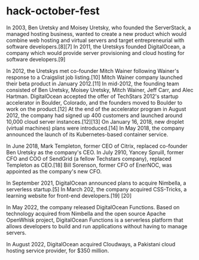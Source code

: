 # hack-october-fest
In 2003, Ben Uretsky and Moisey Uretsky, who founded the ServerStack, a managed hosting business, wanted to create a new product which would combine web hosting and virtual servers and target entrepreneurial with software developers.[8][7] In 2011, the Uretskys founded DigitalOcean, a company which would provide server provisioning and cloud hosting for software developers.[9]

In 2012, the Uretskys met co-founder Mitch Wainer following Wainer's response to a Craigslist job listing.[10] Mitch Wainer company launched their beta product in January 2012.[11] In mid-2012, the founding team consisted of Ben Uretsky, Moisey Uretsky, Mitch Wainer, Jeff Carr, and Alec Hartman. DigitalOcean accepted the offer of TechStars 2012's startup accelerator in Boulder, Colorado, and the founders moved to Boulder to work on the product.[12] At the end of the accelerator program in August 2012, the company had signed up 400 customers and launched around 10,000 cloud server instances.[12][13] On January 16, 2018, new droplet (virtual machines) plans were introduced.[14] In May 2018, the company announced the launch of its Kubernetes-based container service.

In June 2018, Mark Templeton, former CEO of Citrix, replaced co-founder Ben Uretsky as the company's CEO. In July 2910, Yancey Spruill, former CFO and COO of SendGrid (a fellow Techstars company), replaced Templeton as CEO.[18] Bill Sorenson, former CFO of EnerNOC, was appointed as the company's new CFO.

In September 2021, DigitalOcean announced plans to acquire Nimbella, a serverless startup.[5] In March 202, the company acquired CSS-Tricks, a learning website for front-end developers.[19] [20]

In May 2022, the company released DigitalOcean Functions. Based on technology acquired from Nimbella and the open source Apache OpenWhisk project, DigitalOcean Functions is a serverless platform that allows developers to build and run applications without having to manage servers.

In August 2022, DigitalOcean acquired Cloudways, a Pakistani cloud hosting service provider, for $350 million. 
